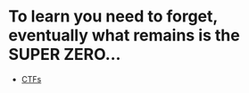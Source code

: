# To learn you need to forget, eventually what remains is the SUPER ZERO...

- [CTFs](CTFs/CTFs.md)
